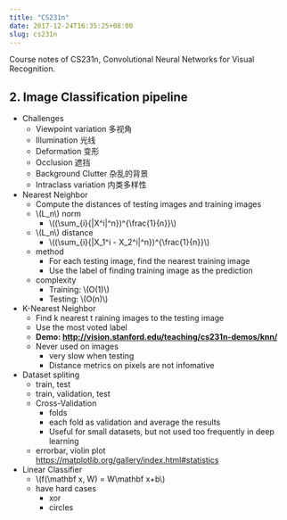 ```yaml
---
title: "CS231n"
date: 2017-12-24T16:35:25+08:00
slug: cs231n
---
```


Course notes of CS231n, Convolutional Neural Networks for Visual Recognition.

## 2. Image Classification pipeline

- Challenges
    - Viewpoint variation 多视角
    - Illumination 光线
    - Deformation 变形
    - Occlusion 遮挡
    - Background Clutter 杂乱的背景
    - Intraclass variation 内类多样性
- Nearest Neighbor
    - Compute the distances of testing images and training images
    - \\(L_n\\) norm
        - \\((\sum_{i}{|X^i|^n})^{\frac{1}{n}}\\)
    - \\(L_n\\) distance
        - \\((\sum_{i}{|X_1^i - X_2^i|^n})^{\frac{1}{n}}\\)
    - method
        - For each testing image, find the nearest training image
        - Use the label of finding training image as the prediction
    - complexity
        - Training: \\(O(1)\\)
        - Testing: \\(O(n)\\)
- K-Nearest Neighbor
    - Find k nearest t raining images to the testing image
    - Use the most voted label
    - **Demo: http://vision.stanford.edu/teaching/cs231n-demos/knn/**
    - Never used on images
        - very slow when testing
        - Distance metrics on pixels are not infomative
- Dataset spliting
    - train, test
    - train, validation, test
    - Cross-Validation
        - folds
        - each fold as validation and average the results
        - Useful for small datasets, but not used too frequently in deep learning
    - errorbar, violin plot https://matplotlib.org/gallery/index.html#statistics
- Linear Classifier
    - \\(f(\mathbf x, W) = W\\mathbf x+b\\)
    - have hard cases
        - xor
        - circles
<!--more-->
